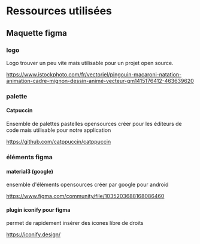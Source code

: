 # Ressources utilisées

## Maquette figma

### logo

Logo trouver un peu vite mais utilisable pour un projet open source.

<https://www.istockphoto.com/fr/vectoriel/pingouin-macaroni-natation-animation-cadre-mignon-dessin-animé-vecteur-gm1415176412-463639620>

### palette

#### Catpuccin

Ensemble de palettes pastelles opensources créer pour les éditeurs de code mais utilisable pour notre application

<https://github.com/catppuccin/catppuccin>

### éléments figma

#### material3 (google)

ensemble d'éléments opensources créer par google pour android

<https://www.figma.com/community/file/1035203688168086460>

#### plugin iconify pour figma

permet de rapidement insérer des icones libre de droits

<https://iconify.design/>
